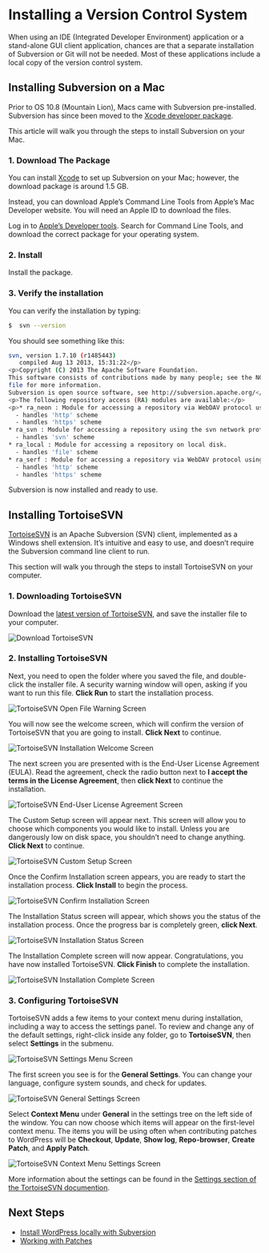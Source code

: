 # Installing a Version Control System

When using an IDE (Integrated Developer Environment) application or a stand-alone GUI client application, chances are that a separate installation of Subversion or Git will not be needed. Most of these applications include a local copy of the version control system.

## Installing Subversion on a Mac

Prior to OS 10.8 (Mountain Lion), Macs came with Subversion pre-installed. Subversion has since been moved to the [Xcode developer package](https://developer.apple.com/xcode/).

This article will walk you through the steps to install Subversion on your Mac.

### 1\. Download The Package

You can install [Xcode](https://developer.apple.com/xcode/) to set up Subversion on your Mac; however, the download package is around 1.5 GB.

Instead, you can download Apple’s Command Line Tools from Apple’s Mac Developer website. You will need an Apple ID to download the files.

Log in to [Apple’s Developer tools](https://developer.apple.com/downloads/index.action). Search for Command Line Tools, and download the correct package for your operating system.

### 2\. Install

Install the package.

### 3\. Verify the installation

You can verify the installation by typing:

```bash
$  svn --version
```

You should see something like this:

```bash
svn, version 1.7.10 (r1485443)
   compiled Aug 13 2013, 15:31:22</p>
<p>Copyright (C) 2013 The Apache Software Foundation.
This software consists of contributions made by many people; see the NOTICE
file for more information.
Subversion is open source software, see http://subversion.apache.org/</p>
<p>The following repository access (RA) modules are available:</p>
<p>* ra_neon : Module for accessing a repository via WebDAV protocol using Neon.
  - handles 'http' scheme
  - handles 'https' scheme
* ra_svn : Module for accessing a repository using the svn network protocol.
  - handles 'svn' scheme
* ra_local : Module for accessing a repository on local disk.
  - handles 'file' scheme
* ra_serf : Module for accessing a repository via WebDAV protocol using serf.
  - handles 'http' scheme
  - handles 'https' scheme
```

Subversion is now installed and ready to use.

## Installing TortoiseSVN

[TortoiseSVN](http://tortoisesvn.net/) is an Apache Subversion (SVN) client, implemented as a Windows shell extension. It’s intuitive and easy to use, and doesn’t require the Subversion command line client to run.

This section will walk you through the steps to install TortoiseSVN on your computer.

### 1\. Downloading TortoiseSVN

Download the [latest version of TortoiseSVN](http://tortoisesvn.net/downloads.html), and save the installer file to your computer.

![Download TortoiseSVN](https://make.wordpress.org/core/files/2013/02/tortoisesvn-download.png)

### 2\. Installing TortoiseSVN

Next, you need to open the folder where you saved the file, and double-click the installer file. A security warning window will open, asking if you want to run this file. **Click Run** to start the installation process.

![TortoiseSVN Open File Warning Screen](https://make.wordpress.org/core/files/2013/02/tortoisesvn-installing-run-file1.png)

You will now see the welcome screen, which will confirm the version of TortoiseSVN that you are going to install. **Click Next** to continue.

![TortoiseSVN Installation Welcome Screen](https://make.wordpress.org/core/files/2013/02/tortoisesvn-installing-1.png)

The next screen you are presented with is the End-User License Agreement (EULA). Read the agreement, check the radio button next to **I accept the terms in the License Agreement**, then **click Next** to continue the installation.

![TortoiseSVN End-User License Agreement Screen](https://make.wordpress.org/core/files/2013/02/tortoisesvn-installing-21.png)

The Custom Setup screen will appear next. This screen will allow you to choose which components you would like to install. Unless you are dangerously low on disk space, you shouldn’t need to change anything. **Click Next** to continue.

![TortoiseSVN Custom Setup Screen](https://make.wordpress.org/core/files/2013/02/tortoisesvn-installing-3.png)

Once the Confirm Installation screen appears, you are ready to start the installation process. **Click Install** to begin the process.

![TortoiseSVN Confirm Installation Screen](https://make.wordpress.org/core/files/2013/02/tortoisesvn-installing-4.png)

The Installation Status screen will appear, which shows you the status of the installation process. Once the progress bar is completely green, **click Next**.

![TortoiseSVN Installation Status Screen](https://make.wordpress.org/core/files/2013/02/tortoisesvn-installing-5.png)

The Installation Complete screen will now appear. Congratulations, you have now installed TortoiseSVN. **Click Finish** to complete the installation.

![TortoiseSVN Installation Complete Screen](https://make.wordpress.org/core/files/2013/02/tortoisesvn-installing-7.png)

### 3\. Configuring TortoiseSVN

TortoiseSVN adds a few items to your context menu during installation, including a way to access the settings panel. To review and change any of the default settings, right-click inside any folder, go to **TortoiseSVN**, then select **Settings** in the submenu.

![TortoiseSVN Settings Menu Screen](https://make.wordpress.org/core/files/2013/02/tortoisesvn-settings-context-menu.png)

The first screen you see is for the **General Settings**. You can change your language, configure system sounds, and check for updates.

![TortoiseSVN General Settings Screen](https://make.wordpress.org/core/files/2013/02/tortoisesvn-settings-1.png)

Select **Context Menu** under **General** in the settings tree on the left side of the window. You can now choose which items will appear on the first-level context menu. The items you will be using often when contributing patches to WordPress will be **Checkout**, **Update**, **Show log**, **Repo-browser**, **Create Patch**, and **Apply Patch**.

![TortoiseSVN Context Menu Settings Screen](https://make.wordpress.org/core/files/2013/02/tortoisesvn-settings-2.png)

More information about the settings can be found in the [Settings section of the TortoiseSVN documention](http://tortoisesvn.net/docs/release/TortoiseSVN_en/tsvn-dug-settings.html).

## Next Steps

*   [Install WordPress locally with Subversion](https://make.wordpress.org/core/handbook/tutorials/installing-wordpress-locally/from-svn/)
*   [Working with Patches](https://make.wordpress.org/core/handbook/tutorials/working-with-patches/)